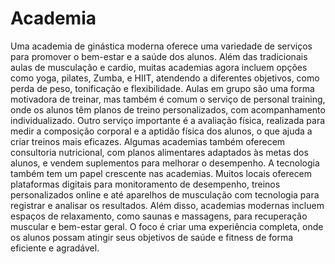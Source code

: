 # Academia
Uma academia de ginástica moderna oferece uma variedade de serviços para promover o bem-estar e a saúde dos alunos. Além das tradicionais aulas de musculação e cardio, muitas academias agora incluem opções como yoga, pilates, Zumba, e HIIT, atendendo a diferentes objetivos, como perda de peso, tonificação e flexibilidade. Aulas em grupo são uma forma motivadora de treinar, mas também é comum o serviço de personal training, onde os alunos têm planos de treino personalizados, com acompanhamento individualizado. Outro serviço importante é a avaliação física, realizada para medir a composição corporal e a aptidão física dos alunos, o que ajuda a criar treinos mais eficazes. Algumas academias também oferecem consultoria nutricional, com planos alimentares adaptados às metas dos alunos, e vendem suplementos para melhorar o desempenho. A tecnologia também tem um papel crescente nas academias. Muitos locais oferecem plataformas digitais para monitoramento de desempenho, treinos personalizados online e até aparelhos de musculação com tecnologia para registrar e analisar os resultados. Além disso, academias modernas incluem espaços de relaxamento, como saunas e massagens, para recuperação muscular e bem-estar geral. O foco é criar uma experiência completa, onde os alunos possam atingir seus objetivos de saúde e fitness de forma eficiente e agradável.
